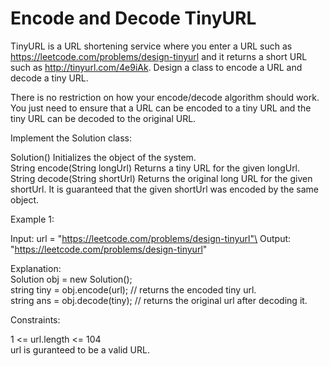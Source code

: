 # Encode and Decode TinyURL

TinyURL is a URL shortening service where you enter a URL such as https://leetcode.com/problems/design-tinyurl and it returns a short URL such as http://tinyurl.com/4e9iAk. Design a class to encode a URL and decode a tiny URL.

There is no restriction on how your encode/decode algorithm should work. You just need to ensure that a URL can be encoded to a tiny URL and the tiny URL can be decoded to the original URL.

Implement the Solution class:

Solution() Initializes the object of the system.\
String encode(String longUrl) Returns a tiny URL for the given longUrl.\
String decode(String shortUrl) Returns the original long URL for the given shortUrl. It is guaranteed that the given shortUrl was encoded by the same object.

Example 1:

Input: url = "https://leetcode.com/problems/design-tinyurl"\
Output: "https://leetcode.com/problems/design-tinyurl"

Explanation:\
Solution obj = new Solution();\
string tiny = obj.encode(url); // returns the encoded tiny url.\
string ans = obj.decode(tiny); // returns the original url after decoding it.
 
Constraints:

1 <= url.length <= 104\
url is guranteed to be a valid URL.